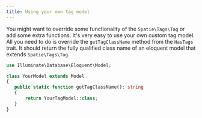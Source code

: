 ```yaml
---
title: Using your own tag model
---
```


You might want to override some functionality of the `Spatie\Tags\Tag` or add some extra functions. It's very easy to use your own custom tag model. All you need to do is override the `getTagClassName` method from the `HasTags` trait. It should return the fully qualified class name of an eloquent model that extends `Spatie\Tags\Tag`.

```php
use Illuminate\Database\Eloquent\Model;

class YourModel extends Model
{
   public static function getTagClassName(): string
   {
       return YourTagModel::class;
   }
}
```
